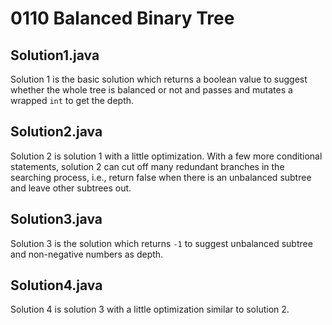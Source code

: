 # 0110 Balanced Binary Tree

## Solution1.java

Solution 1 is the basic solution which returns a boolean value to suggest whether the whole tree is balanced or not and passes and mutates a wrapped `int` to get the depth.

## Solution2.java

Solution 2 is solution 1 with a little optimization.  With a few more conditional statements, solution 2 can cut off many redundant branches in the searching process, i.e., return false when there is an unbalanced subtree and leave other subtrees out.

## Solution3.java

Solution 3 is the solution which returns `-1` to suggest unbalanced subtree and non-negative numbers as depth.

## Solution4.java

Solution 4 is solution 3 with a little optimization similar to solution 2.
